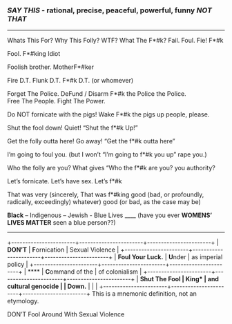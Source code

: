 ### *SAY THIS* - rational, precise, peaceful, powerful, funny *NOT THAT*

------------------------------------ ------------------------------------
Whats This For? Why This Folly? WTF? What The F\*\#k?
Fail. Foul. Fie!                     F\*\#k

Fool.                                F\*\#king Idiot

Foolish brother.                     MotherF\*\#ker

Fire D.T. Flunk D.T.                 F\*\#k D.T. (or whomever)

Forget The Police. DeFund / Disarm   F\*\#k the Police
the Police.                          
Free The People. Fight The Power.    

Do NOT fornicate with the pigs! Wake F\*\#k the pigs
up people, please.                   

Shut the fool down! Quiet!           “Shut the f\*\#k Up!”

Get the folly outta here! Go away!   “Get the f\*\#k outta here”

I’m going to foul you. (but I won’t  “I’m going to f\*\#k you up”
rape you.)                           

Who the folly are you? What gives    “Who the f\*\#k are you?
you authority?                       

			       

Let’s fornicate. Let’s have sex.     Let’s f\*\#k

That was very (sincerely,            That was f\*\#king good (bad, or
profoundly, radically, exceedingly)  whatever)
good (or bad, as the case may be)    

**Black** – Indigenous – Jewish -    Blue Lives \_\_\_\_ (have you ever
**WOMENS’ LIVES MATTER**             seen a blue person??)
------------------------------------ ------------------------------------

+-----------------------+-----------------------+-----------------------+
| **DON’T**             | **F**ornication       | Sexual Violence       |
+-----------------------+-----------------------+-----------------------+
| **Foul Your Luck.**   | **U**nder             | as imperial policy    |
+-----------------------+-----------------------+-----------------------+
| ****                  | **C**ommand of the    | of colonialism        |
+-----------------------+-----------------------+-----------------------+
| **Shut The Fool       | **K**ing\*            | and cultural genocide |
| Down.**               |                       |                       |
+-----------------------+-----------------------+-----------------------+
This is a mnemonic definition, not an etymology.

DON’T Fool Around With Sexual Violence


